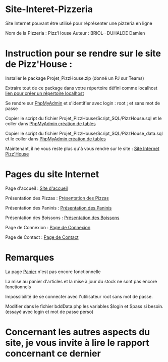 # Site-Interet-Pizzeria
Site Internet pouvant être utilisé pour réprésenter une pizzeria en ligne

Nom de la Pizzeria : Pizz'House
Auteur : BRIOL--DUHALDE Damien

# Instruction pour se rendre sur le site de Pizz'House :

Installer le package Projet_PizzHouse.zip (donné un PJ sur Teams)

Extraire tout de ce package dans votre répertoire défini comme localhost [lien pour créer un répertoire localhost](https://ngressier.developpez.com/articles/ubuntu/configuration-repertoire-utilisateur-xampp/#LA)

Se rendre sur [PhpMyAdmin](http://localhost/phpmyadmin/) et s'identifier avec login : root ; et sans mot de passe

Copier le script du fichier Projet_PizzHouse/Script_SQL/PizzHouse.sql et le coller dans [PhpMyAdmin création de tables](http://localhost/phpmyadmin/server_sql.php)

Copier le script du fichier Projet_PizzHouse/Script_SQL/PizzHouse_data.sql et le coller dans [PhpMyAdmin création de tables](http://localhost/phpmyadmin/server_sql.php)

Maintenant, il ne vous reste plus qu'à vous rendre sur le site : [Site Internet Pizz'House](http://localhost/Site_BRIOL--DUHALDE(PhP)/Projet_PizzHouse/Code_PHP/Index.php)


# Pages du site Internet

Page d'accueil : [Site d'accueil](http://localhost/Site_BRIOL--DUHALDE(PhP)/Projet_PizzHouse/Code_PHP/Index.php)

Présentation des Pizzas : [Présentation des Pizzas](http://localhost/Site_BRIOL--DUHALDE(PhP)/Projet_PizzHouse/Code_PHP/produits.php?cat=Pizza)

Présentation des Paninis : [Présentation des Paninis](http://localhost/Site_BRIOL--DUHALDE(PhP)/Projet_PizzHouse/Code_PHP/produits.php?cat=Panini)

Présentation des Boissons : [Présentation des Boissons](http://localhost/Site_BRIOL--DUHALDE(PhP)/Projet_PizzHouse/Code_PHP/produits.php?cat=Boisson)

Page de Connexion : [Page de Connexion](http://localhost/Site_BRIOL--DUHALDE(PhP)/Projet_PizzHouse/Code_PHP/Page_Connexion.php)

Page de Contact : [Page de Contact](http://localhost/Site_BRIOL--DUHALDE(PhP)/Projet_PizzHouse/Code_PHP/Page_Contact.php)

# Remarques
La page [Panier](http://localhost/Site_BRIOL--DUHALDE(PhP)/Projet_PizzHouse/Code_PHP/Panier.php) n'est pas encore fonctionnelle

La mise au panier d'articles et la mise à jour du stock ne sont pas encore fonctionnels

Impossibilité de se connecter avec l'utilisateur root sans mot de passe.

Modifier dans le fichier bddData.php les variables $login et $pass si besoin. (essayé avec login et mot de passe perso)

# Concernant les autres aspects du site, je vous invite à lire le rapport concernant ce dernier
